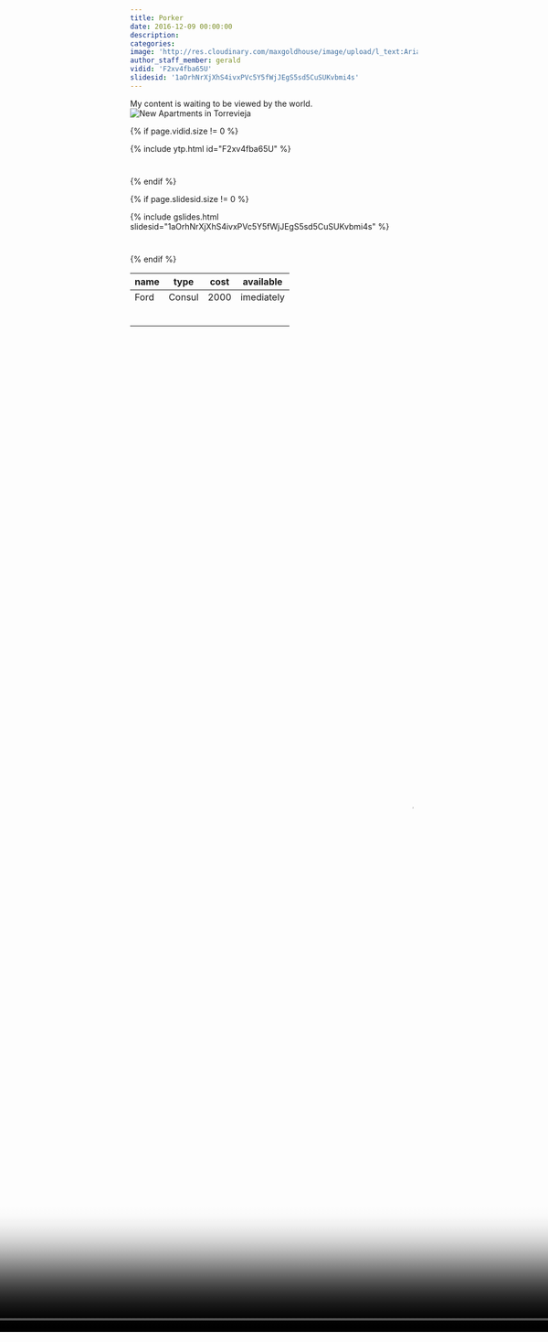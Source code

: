 ```yaml
---
title: Porker
date: 2016-12-09 00:00:00
description:
categories:
image: 'http://res.cloudinary.com/maxgoldhouse/image/upload/l_text:Arial_70_bold:M%20A%20X%20G%20O%20L%20D%20H%20O%20U%20S%20E,co_rgb:FFFFFF20/w_800/v1480691751/1a_kiow05.jpg'
author_staff_member: gerald
vidid: 'F2xv4fba65U'
slidesid: '1aOrhNrXjXhS4ivxPVc5Y5fWjJEgS5sd5CuSUKvbmi4s'
---
```



My content is waiting to be viewed by the world. ![New Apartments in Torrevieja](http://res.cloudinary.com/maxgoldhouse/image/upload/l_text:Arial_70_bold:M%20A%20X%20G%20O%20L%20D%20H%20O%20U%20S%20E,co_rgb:FFFFFF20/w_800/v1480691751/1a_kiow05.jpg)

{% if page.vidid.size != 0 %}

<div style="margin-bottom: 40px;">{% include ytp.html id="F2xv4fba65U" %}</div>

{% endif %}

{% if page.slidesid.size != 0 %}

<div style="margin-bottom: 40px;">{% include gslides.html slidesid="1aOrhNrXjXhS4ivxPVc5Y5fWjJEgS5sd5CuSUKvbmi4s" %}</div>

{% endif %}

| name  | type  | cost  |  available |
|---|:-:|:-:|:-:|
|Ford   |  Consul | 2000  |  imediately |
|   |   |   |   |
|   |   |   |   |
|   |   |   |   |
|   |   |   |   |
|   |   |   |   |
|   |   |   |   |

<video preload="auto" autoplay="" loop="" class="fillWidth fadeIn animated" poster="https://s3-us-west-2.amazonaws.com/coverr/poster/Holiday-Spirit.jpg" style="width: 3488.09px; margin-top: 0px; margin-left: -1254.05px; height: 1743px;">
            <source src="https://s3-us-west-2.amazonaws.com/coverr/mp4/Holiday-Spirit.mp4" type="video/mp4">Your browser does not support the video tag. I suggest you upgrade your browser.
            <source src="https://s3-us-west-2.amazonaws.com/coverr/mp4/Holiday-Spirit.mp4" type="video/webm">Your browser does not support the video tag. I suggest you upgrade your browser.
        </video>